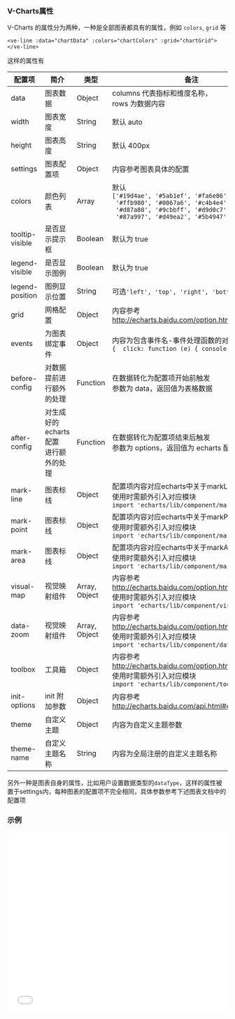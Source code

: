 ### V-Charts属性

V-Charts 的属性分为两种，一种是全部图表都具有的属性，例如 `colors`, `grid` 等

`<ve-line :data="chartData" :colors="chartColors" :grid="chartGrid"></ve-line>`

这样的属性有

| 配置项 | 简介 | 类型 | 备注 |
| --- | --- | --- | --- |
| data | 图表数据 | Object | columns 代表指标和维度名称，<br>rows 为数据内容 |
| width | 图表宽度 | String | 默认 auto |
| height | 图表高度 | String | 默认 400px |
| settings | 图表配置项 | Object | 内容参考图表具体的配置 |
| colors | 颜色列表 | Array | 默认<br>`['#19d4ae', '#5ab1ef', '#fa6e86',`<br>` '#ffb980', '#0067a6', '#c4b4e4',`<br>` '#d87a80', '#9cbbff', '#d9d0c7',`<br>` '#87a997', '#d49ea2', '#5b4947']` |
| tooltip-visible | 是否显示提示框 | Boolean | 默认为 true |
| legend-visible | 是否显示图例 | Boolean | 默认为 true |
| legend-position | 图例显示位置 | String | 可选`'left', 'top', 'right', 'bottom'` |
| grid | 网格配置 | Object | 内容参考<br>http://echarts.baidu.com/option.html#grid |
| events | 为图表绑定事件 | Object | 内容为包含事件名-事件处理函数的对象，例如<br>`{  click: function (e) { console.log(e) }}` |
| before-config | 对数据提前进行额外的处理 | Function | 在数据转化为配置项开始前触发<br>参数为 data，返回值为表格数据 |
| after-config | 对生成好的echarts配置<br>进行额外的处理 | Function | 在数据转化为配置项结束后触发<br>参数为 options，返回值为 echarts 配置 |
| mark-line | 图表标线 | Object | 配置项内容对应echarts中关于markLine的部分<br>使用时需额外引入对应模块<br>`import 'echarts/lib/component/markLine'` | 
| mark-point | 图表标线 | Object | 配置项内容对应echarts中关于markPoint的部分<br>使用时需额外引入对应模块<br>`import 'echarts/lib/component/markPoint'` | 
| mark-area | 图表标线 | Object | 配置项内容对应echarts中关于markArea的部分<br>使用时需额外引入对应模块<br>`import 'echarts/lib/component/markAreae'` | 
| visual-map | 视觉映射组件 | Array, Object | 内容参考<br>http://echarts.baidu.com/option.html#visualMap<br>使用时需额外引入对应模块<br>`import 'echarts/lib/component/visualMap'` | 
| data-zoom | 视觉映射组件 | Array, Object | 内容参考<br>http://echarts.baidu.com/option.html#dataZoom<br>使用时需额外引入对应模块<br>`import 'echarts/lib/component/dataZoom'` |
| toolbox | 工具箱 | Object | 内容参考<br>http://echarts.baidu.com/option.html#toolbox<br>使用时需额外引入对应模块<br>`import 'echarts/lib/component/toolbox'` |
| init-options | init 附加参数 | Object | 内容参考<br>http://echarts.baidu.com/api.html#echarts.init |
| theme | 自定义主题 | Object | 内容为自定义主题参数 |
| theme-name | 自定义主题名称 | String | 内容为全局注册的自定义主题名称 |

另外一种是图表自身的属性，比如用户设置数据类型的`dataType`，这样的属性被置于settings内，每种图表的配置项不完全相同，具体参数参考下述图表文档中的配置项

> 

### 示例

<iframe width="100%" height="415" src="//jsfiddle.net/vue_echarts/he1u3j75/24/embedded/result,html,js/?bodyColor=fff" allowfullscreen="allowfullscreen" frameborder="0"></iframe>
